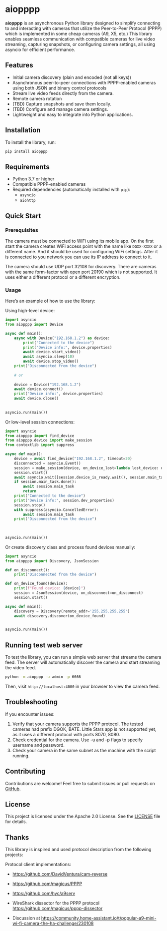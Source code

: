 # aiopppp

**aiopppp** is an asynchronous Python library designed to simplify connecting to and interacting with cameras that 
utilize the Peer-to-Peer Protocol (PPPP) which is implemented in some cheap cameras (A9, X5, etc.) 
This library enables seamless communication with compatible cameras for live video streaming,
capturing snapshots, or configuring camera settings, all using asyncio for efficient performance.

## Features

- Initial camera discovery (plain and encoded (not all keys))
- Asynchronous peer-to-peer connections with PPPP-enabled cameras using both JSON and binary control protocols
- Stream live video feeds directly from the camera.
- Remote camera rotation
- (TBD) Capture snapshots and save them locally.
- (TBD) Configure and manage camera settings.
- Lightweight and easy to integrate into Python applications.

## Installation

To install the library, run:

```bash
pip install aiopppp
```

## Requirements

- Python 3.7 or higher
- Compatible PPPP-enabled cameras
- Required dependencies (automatically installed with `pip`):
  - `asyncio`
  - `aiohttp`

## Quick Start

### Prerequisites

The camera must be connected to WiFi using its mobile app. On the first start the camera creates WiFi access 
point with the name like `DGXX-XXXX` or a different name. And it should be used for configuring WiFi settings. 
After it is connected to you network you can use its IP address to connect to it.

The camera should use UDP port 32108 for discovery. 
There are cameras with the same form-factor with open port 20190 which is not supported. 
It uses either a different protocol or a different encryption.

### Usage

Here’s an example of how to use the library:

Using high-level device:
```python
import asyncio
from aiopppp import Device

async def main():
    async with Device("192.168.1.2") as device:
        print("Connected to the device")
        print("Device info:", device.properties)
        await device.start_video()
        await asyncio.sleep(10)
        await device.stop_video()
    print("Disconnected from the device")
        
    # or 
    
    device = Device("192.168.1.2")
    await device.connect()
    print("Device info:", device.properties)
    await device.close()
    
    
asyncio.run(main())

```

Or low-level session connections:

```python
import asyncio
from aiopppp import find_device
from aiopppp.device import make_session
from contextlib import suppress

async def main():
    device = await find_device("192.168.1.2", timeout=20)
    disconnected = asyncio.Event()
    session = make_session(device, on_device_lost=lambda lost_device: disconnected.set())
    session.start()
    await asyncio.wait([session.device_is_ready.wait(), session.main_task], return_when=asyncio.FIRST_COMPLETED)
    if session.main_task.done():
        await session.main_task
        return 
    print("Connected to the device")
    print("Device info:", session.dev_properties)
    session.stop()
    with suppress(asyncio.CancelledError):
        await session.main_task
    print("Disconnected from the device")
    
    
    
asyncio.run(main())
```

Or create discovery class and process found devices manually:
```python
import asyncio
from aiopppp import Discovery, JsonSession

def on_disconnect():
    print("Disconnected from the device")

def on_device_found(device):
    print(f"Found device: {device}")
    session = JsonSession(device, on_disconnect=on_disconnect)
    session.start()

async def main():
    discovery = Discovery(remote_addr='255.255.255.255')
    await discovery.discover(on_device_found)

    
asyncio.run(main())
```

## Running test web server

To test the library, you can run a simple web server that streams the camera feed.
The server will automatically discover the camera and start streaming the video feed.

```bash
python -m aiopppp -u admin -p 6666
```

Then, visit `http://localhost:4000` in your browser to view the camera feed.

## Troubleshooting

If you encounter issues:
1. Verify that your camera supports the PPPP protocol. The tested cameras had prefix DGOK, BATE. 
    Little Stars app is not supported yet, as it uses a different protocol with ports 8070, 8080.
2. Check credential for the camera. Use -u and -p flags to specify username and password.
3. Check your camera in the same subnet as the machine with the script running.

## Contributing

Contributions are welcome! Feel free to submit issues or pull requests on [GitHub](https://github.com/yourusername/aiopppp).

## License

This project is licensed under the Apache 2.0 License. See the [LICENSE](LICENSE) file for details.


## Thanks

This library is inspired and used protocol description from the following projects:

Protocol client implementations:

- https://github.com/DavidVentura/cam-reverse
- https://github.com/magicus/PPPP
- https://github.com/hyc/a9serv

- WireShark dissector for the PPPP protocol https://github.com/magicus/pppp-dissector
- Discussion at https://community.home-assistant.io/t/popular-a9-mini-wi-fi-camera-the-ha-challenge/230108
